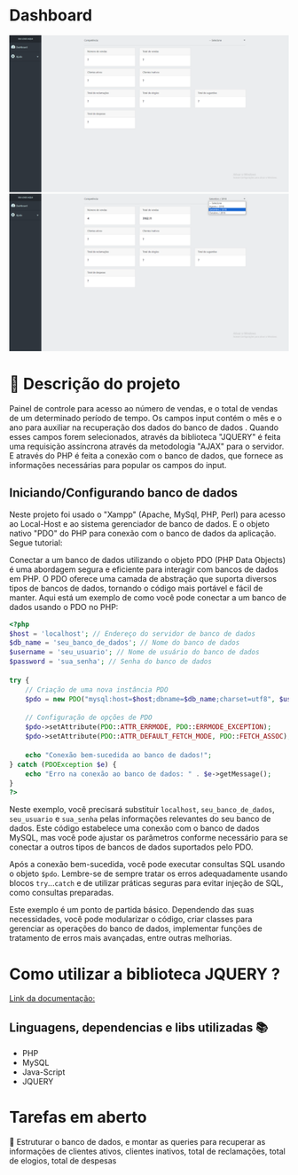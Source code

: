 # Dashboard

<img src="imagens/menu.png">

<img src="imagens/input.png">

#  📝 Descrição do projeto

<p>
  Painel de controle para acesso ao número de vendas, e o total de vendas de um determinado período de tempo.
  Os campos input contém o mês e o ano para auxiliar na recuperação dos dados do banco de dados . Quando esses campos forem selecionados, através da biblioteca "JQUERY" é feita uma requisição assíncrona através da  
  metodologia "AJAX" para o servidor. E através do PHP é feita a conexão com o banco de dados, que fornece as informações necessárias para popular os campos do input.
</p>

## Iniciando/Configurando banco de dados

Neste projeto foi usado o "Xampp" (Apache, MySql, PHP, Perl) para acesso ao Local-Host e ao sistema gerenciador de banco de dados. E o objeto nativo "PDO" do PHP para conexão com o banco de dados da aplicação. Segue tutorial:

Conectar a um banco de dados utilizando o objeto PDO (PHP Data Objects) é uma abordagem segura e eficiente para interagir com bancos de dados em PHP. O PDO oferece uma camada de abstração que suporta diversos tipos de bancos de dados, tornando o código mais portável e fácil de manter. Aqui está um exemplo de como você pode conectar a um banco de dados usando o PDO no PHP:

```php
<?php
$host = 'localhost'; // Endereço do servidor de banco de dados
$db_name = 'seu_banco_de_dados'; // Nome do banco de dados
$username = 'seu_usuario'; // Nome de usuário do banco de dados
$password = 'sua_senha'; // Senha do banco de dados

try {
    // Criação de uma nova instância PDO
    $pdo = new PDO("mysql:host=$host;dbname=$db_name;charset=utf8", $username, $password);

    // Configuração de opções de PDO
    $pdo->setAttribute(PDO::ATTR_ERRMODE, PDO::ERRMODE_EXCEPTION);
    $pdo->setAttribute(PDO::ATTR_DEFAULT_FETCH_MODE, PDO::FETCH_ASSOC);

    echo "Conexão bem-sucedida ao banco de dados!";
} catch (PDOException $e) {
    echo "Erro na conexão ao banco de dados: " . $e->getMessage();
}
?>
```

Neste exemplo, você precisará substituir `localhost`, `seu_banco_de_dados`, `seu_usuario` e `sua_senha` pelas informações relevantes do seu banco de dados. Este código estabelece uma conexão com o banco de dados MySQL, mas você pode ajustar os parâmetros conforme necessário para se conectar a outros tipos de bancos de dados suportados pelo PDO.

Após a conexão bem-sucedida, você pode executar consultas SQL usando o objeto `$pdo`. Lembre-se de sempre tratar os erros adequadamente usando blocos `try`...`catch` e de utilizar práticas seguras para evitar injeção de SQL, como consultas preparadas.

Este exemplo é um ponto de partida básico. Dependendo das suas necessidades, você pode modularizar o código, criar classes para gerenciar as operações do banco de dados, implementar funções de tratamento de erros mais avançadas, entre outras melhorias.

<h1> Como utilizar a biblioteca JQUERY ? </h1>

<p> <a href="https://jquery.com/"> Link da documentação: </a> </p>

## Linguagens, dependencias e libs utilizadas :books:

- PHP
- MySQL
- Java-Script
- JQUERY
  
# Tarefas em aberto

:memo: Estruturar o banco de dados, e montar as queries para recuperar as informações de clientes ativos, clientes inativos, total de reclamações, total de elogios, total de despesas







